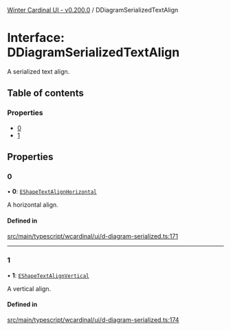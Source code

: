 [Winter Cardinal UI - v0.200.0](../index.md) / DDiagramSerializedTextAlign

# Interface: DDiagramSerializedTextAlign

A serialized text align.

## Table of contents

### Properties

- [0](DDiagramSerializedTextAlign.md#0)
- [1](DDiagramSerializedTextAlign.md#1)

## Properties

### 0

• **0**: [`EShapeTextAlignHorizontal`](../index.md#eshapetextalignhorizontal)

A horizontal align.

#### Defined in

[src/main/typescript/wcardinal/ui/d-diagram-serialized.ts:171](https://github.com/winter-cardinal/winter-cardinal-ui/blob/v0.200.0/src/main/typescript/wcardinal/ui/d-diagram-serialized.ts#L171)

___

### 1

• **1**: [`EShapeTextAlignVertical`](../index.md#eshapetextalignvertical)

A vertical align.

#### Defined in

[src/main/typescript/wcardinal/ui/d-diagram-serialized.ts:174](https://github.com/winter-cardinal/winter-cardinal-ui/blob/v0.200.0/src/main/typescript/wcardinal/ui/d-diagram-serialized.ts#L174)
